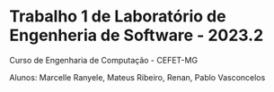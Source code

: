 # Trabalho 1 de Laboratório de Engenheria de Software - 2023.2
Curso de Engenharia de Computação - CEFET-MG

Alunos: Marcelle Ranyele, Mateus Ribeiro, Renan, Pablo Vasconcelos 
